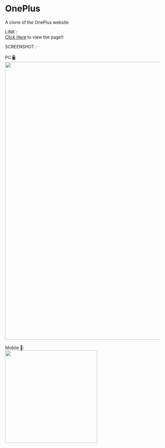 # OnePlus
A clone of the OnePlus website

LINK :<br>
<a href="https://kabilesh-gs.github.io/OnePlus/">Click Here</a> to view the page!!<br>

SCREENSHOT :<br><br>
PC 🖥️: <br>
<img src="https://github.com/Kabilesh-GS/OnePlus/assets/115616421/87764a59-f5f0-4fec-95c5-19eedd90cb0b" width="900"><br><br>
Mobile 📱: <br>
<img src="https://github.com/Kabilesh-GS/OnePlus/assets/115616421/596d9552-460a-41eb-a031-cb09c9f64f26" width="300"><br>
